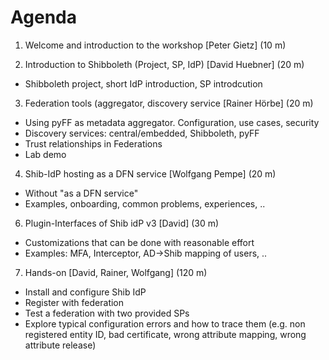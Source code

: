 # Agenda

1. Welcome and introduction to the workshop [Peter Gietz] (10 m)

2. Introduction to Shibboleth (Project, SP, IdP) [David Huebner] (20 m)
- Shibboleth project, short IdP introduction, SP introdcution

3. Federation tools (aggregator, discovery service [Rainer Hörbe] (20 m)
- Using pyFF as metadata aggregator. Configuration, use cases, security
- Discovery services: central/embedded, Shibboleth, pyFF
- Trust relationships in Federations
- Lab demo

4. Shib-IdP hosting as a DFN service [Wolfgang Pempe] (20 m)
- Without "as a DFN service"
- Examples, onboarding, common problems, experiences, ..

6. Plugin-Interfaces of Shib idP v3 [David] (30 m)
- Customizations that can be done with reasonable effort
- Examples: MFA, Interceptor, AD->Shib mapping of users, ..

7. Hands-on [David, Rainer, Wolfgang] (120 m)
- Install and configure Shib IdP 
- Register with federation
- Test a federation with two provided SPs
- Explore typical configuration errors and how to trace them (e.g. non registered entity ID, bad certificate, wrong attribute mapping, wrong attribute release)
